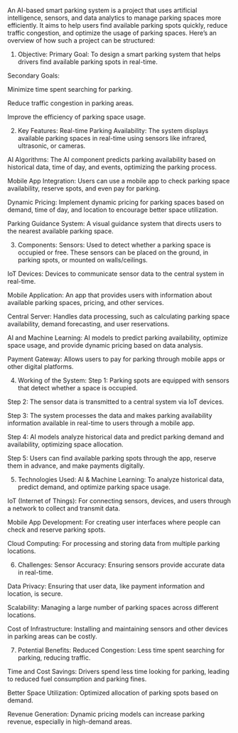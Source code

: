 An AI-based smart parking system is a project that uses artificial intelligence, sensors, and data analytics to manage parking spaces more efficiently. It aims to help users find available parking spots quickly, reduce traffic congestion, and optimize the usage of parking spaces. Here’s an overview of how such a project can be structured:

1. Objective:
Primary Goal: To design a smart parking system that helps drivers find available parking spots in real-time.

Secondary Goals:

Minimize time spent searching for parking.

Reduce traffic congestion in parking areas.

Improve the efficiency of parking space usage.

2. Key Features:
Real-time Parking Availability: The system displays available parking spaces in real-time using sensors like infrared, ultrasonic, or cameras.

AI Algorithms: The AI component predicts parking availability based on historical data, time of day, and events, optimizing the parking process.

Mobile App Integration: Users can use a mobile app to check parking space availability, reserve spots, and even pay for parking.

Dynamic Pricing: Implement dynamic pricing for parking spaces based on demand, time of day, and location to encourage better space utilization.

Parking Guidance System: A visual guidance system that directs users to the nearest available parking space.

3. Components:
Sensors: Used to detect whether a parking space is occupied or free. These sensors can be placed on the ground, in parking spots, or mounted on walls/ceilings.

IoT Devices: Devices to communicate sensor data to the central system in real-time.

Mobile Application: An app that provides users with information about available parking spaces, pricing, and other services.

Central Server: Handles data processing, such as calculating parking space availability, demand forecasting, and user reservations.

AI and Machine Learning: AI models to predict parking availability, optimize space usage, and provide dynamic pricing based on data analysis.

Payment Gateway: Allows users to pay for parking through mobile apps or other digital platforms.

4. Working of the System:
Step 1: Parking spots are equipped with sensors that detect whether a space is occupied.

Step 2: The sensor data is transmitted to a central system via IoT devices.

Step 3: The system processes the data and makes parking availability information available in real-time to users through a mobile app.

Step 4: AI models analyze historical data and predict parking demand and availability, optimizing space allocation.

Step 5: Users can find available parking spots through the app, reserve them in advance, and make payments digitally.

5. Technologies Used:
AI & Machine Learning: To analyze historical data, predict demand, and optimize parking space usage.

IoT (Internet of Things): For connecting sensors, devices, and users through a network to collect and transmit data.

Mobile App Development: For creating user interfaces where people can check and reserve parking spots.

Cloud Computing: For processing and storing data from multiple parking locations.

6. Challenges:
Sensor Accuracy: Ensuring sensors provide accurate data in real-time.

Data Privacy: Ensuring that user data, like payment information and location, is secure.

Scalability: Managing a large number of parking spaces across different locations.

Cost of Infrastructure: Installing and maintaining sensors and other devices in parking areas can be costly.

7. Potential Benefits:
Reduced Congestion: Less time spent searching for parking, reducing traffic.

Time and Cost Savings: Drivers spend less time looking for parking, leading to reduced fuel consumption and parking fines.

Better Space Utilization: Optimized allocation of parking spots based on demand.

Revenue Generation: Dynamic pricing models can increase parking revenue, especially in high-demand areas.


